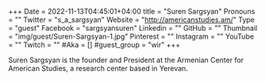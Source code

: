 +++
Date = 2022-11-13T04:45:01+04:00
title = "Suren Sargsyan"
Pronouns = ""
Twitter = "s_a_sargsyan"
Website = "http://americanstudies.am/"
Type = "guest"
Facebook = "sargsyansuren"
Linkedin = ""
GitHub = ""
Thumbnail = "img/guest/Suren-Sargsyan-1.jpg"
Pinterest = ""
Instagram = ""
YouTube = ""
Twitch = ""
#Aka = []
#guest_group = "wir"
+++

Suren Sargsyan is the founder and President at the Armenian Center for American Studies, a research center based in Yerevan.
